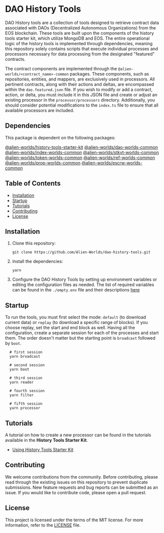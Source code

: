 # DAO History Tools

DAO History tools are a collection of tools designed to retrieve contract data associated with DAOs (Decentralized Autonomous Organizations) from the EOS blockchain. These tools are built upon the components of the history tools starter kit, which utilize MongoDB and EOS. The entire operational logic of the history tools is implemented through dependencies, meaning this repository solely contains scripts that execute individual processes and processors necessary for data processing from the designated "featured" contracts.

The contract components are implemented through the `@alien-worlds/<contract_name>-common` packages. These components, such as repositories, entities, and mappers, are exclusively used in processors. All pertinent contracts, along with their actions and deltas, are encompassed within the `dao.featured.json` file. If you wish to modify or add a contract, action, or delta, you must include it in this JSON file and create or adjust an existing processor in the `processor/processors` directory. Additionally, you should consider potential modifications to the `index.ts` file to ensure that all available processors are included.

## Dependencies

This package is dependent on the following packages:

[@alien-worlds/history-tools-starter-kit](https://github.com/Alien-Worlds/history-tools-starter-kit)
[@alien-worlds/dao-worlds-common](https://github.com/Alien-Worlds/dao-worlds-common)
[@alien-worlds/index-worlds-common](https://github.com/Alien-Worlds/index-worlds-common)
[@alien-worlds/stkvt-worlds-common](https://github.com/Alien-Worlds/stkvt-worlds-common)
[@alien-worlds/token-worlds-common](https://github.com/Alien-Worlds/token-worlds-common)
[@alien-worlds/ref-worlds-common](https://github.com/Alien-Worlds/ref-worlds-common)
[@alien-worlds/prop-worlds-common](https://github.com/Alien-Worlds/prop-worlds-common)
[@alien-worlds/escrw-worlds-common](https://github.com/Alien-Worlds/escrw-worlds-common)

## Table of Contents

- [Installation](#installation)
- [Startup](#startup)
- [Tutorials](#tutorials)
- [Contributing](#contributing)
- [License](#license)

## Installation

1. Clone this repository:

   ```shell
   git clone https://github.com/Alien-Worlds/dao-history-tools.git
   ```

2. Install the dependencies:

   ```shell
   yarn
   ```

3. Configure the DAO History Tools by setting up environment variables or editing the configuration files as needed. The list of required variables can be found in the `./empty.env` file and their descriptions [here](https://github.com/Alien-Worlds/history-tools-starter-kit/blob/main/tutorials/config-vars.md)

## Startup

To run the tools, you must first select the mode: `default` (to download current data) or `replay` (to download a specific range of blocks). If you choose replay, set the start and end block as well. Having all the configuration, create a separate session for each of the processes and start them. The order doesn't matter but the starting point is `broadcast` followed by `boot`.

```shell
  # first session
  yarn broadcast

  # second session
  yarn boot

  # third session
  yarn reader

  # fourth session
  yarn filter

  # fifth session
  yarn processor
```

## Tutorials

A tutorial on how to create a new processor can be found in the tutorials available in the **History Tools Starter Kit**.

- [Using History Tools Starter Kit](https://github.com/Alien-Worlds/history-tools-starter-kit/blob/main/tutorials/using-history-tools-starter-kit.md)

## Contributing

We welcome contributions from the community. Before contributing, please read through the existing issues on this repository to prevent duplicate submissions. New feature requests and bug reports can be submitted as an issue. If you would like to contribute code, please open a pull request.

## License

This project is licensed under the terms of the MIT license. For more information, refer to the [LICENSE](./LICENSE) file.
